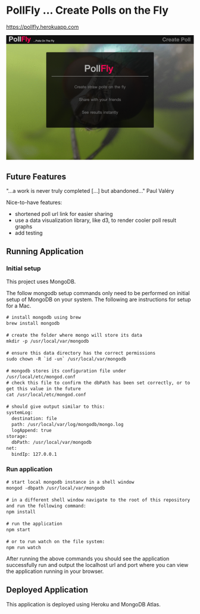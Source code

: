 # PollFly ... Create Polls on the Fly

https://pollfly.herokuapp.com

![website](website.png)

## Future Features

"...a work is never truly completed [...] but abandoned..." Paul Valéry

Nice-to-have features:
- shortened poll url link for easier sharing
- use a data visualization library, like d3, to render cooler poll result graphs
- add testing

## Running Application

### Initial setup
This project uses MongoDB. 

The follow mongodb setup commands only need to be performed on initial setup of MongoDB on your system. The following are instructions for setup for a Mac.

```
# install mongodb using brew
brew install mongodb

# create the folder where mongo will store its data
mkdir -p /usr/local/var/mongodb

# ensure this data directory has the correct permissions
sudo chown -R `id -un` /usr/local/var/mongodb

# mongodb stores its configuration file under /usr/local/etc/mongod.conf
# check this file to confirm the dbPath has been set correctly, or to get this value in the future
cat /usr/local/etc/mongod.conf

# should give output similar to this:
systemLog:
  destination: file
  path: /usr/local/var/log/mongodb/mongo.log
  logAppend: true
storage:
  dbPath: /usr/local/var/mongodb
net:
  bindIp: 127.0.0.1
```

### Run application

```
# start local mongodb instance in a shell window
mongod -dbpath /usr/local/var/mongodb

# in a different shell window navigate to the root of this repository and run the following command:
npm install

# run the application
npm start

# or to run watch on the file system:
npm run watch
```

After running the above commands you should see the application successfully run and output the localhost url and port where you can view the application running in your browser.

## Deployed Application

This application is deployed using Heroku and MongoDB Atlas.

